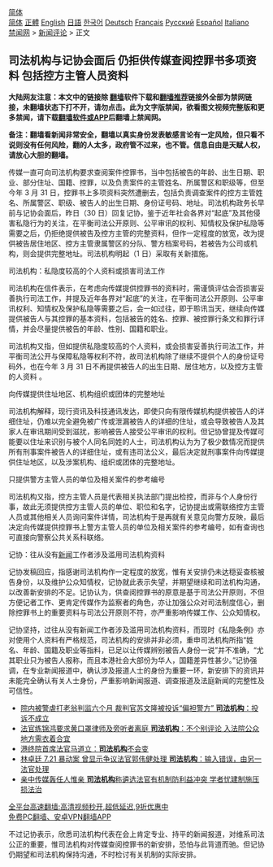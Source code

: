 <!-- 面包屑导航 --> <div class="breadcrumb"><!-- GTranslate: https://gtranslate.io/ -->  <div class="switcher notranslate">  <div class="selected">  <a href="#" onclick="return false;"> 简体</a>  </div>  <div class="option">  <a href="https://www.bannedbook.org" onclick="doGTranslate('zh-CN|zh-CN');jQuery('div.switcher div.selected a').html(jQuery(this).html());return false;" title="简体中文" class="nturl selected"> 简体</a>  <a href="https://www.bannedbook.org/zh-tw/" onclick="doGTranslate('zh-CN|zh-TW');jQuery('div.switcher div.selected a').html(jQuery(this).html());return false;" title="繁體中文" class="nturl"> 正體</a>  <a href="https://www.bannedbook.org/en/" onclick="doGTranslate('zh-CN|en');jQuery('div.switcher div.selected a').html(jQuery(this).html());return false;" title="English" class="nturl"> English</a>  <a href="https://www.bannedbook.org/ja/" onclick="doGTranslate('zh-CN|ja');jQuery('div.switcher div.selected a').html(jQuery(this).html());return false;" title="日本語" class="nturl"> 日語</a>  <a href="https://www.bannedbook.org/ko/" onclick="doGTranslate('zh-CN|ko');jQuery('div.switcher div.selected a').html(jQuery(this).html());return false;" title="한국어" class="nturl"> 한국어</a>  <a href="https://www.bannedbook.org/de/" onclick="doGTranslate('zh-CN|de');jQuery('div.switcher div.selected a').html(jQuery(this).html());return false;" title="Deutsch" class="nturl"> Deutsch</a>  <a href="https://www.bannedbook.org/fr/" onclick="doGTranslate('zh-CN|fr');jQuery('div.switcher div.selected a').html(jQuery(this).html());return false;" title="Français" class="nturl"> Français</a>  <a href="https://www.bannedbook.org/ru/" onclick="doGTranslate('zh-CN|ru');jQuery('div.switcher div.selected a').html(jQuery(this).html());return false;" title="Русский" class="nturl"> Русский</a>  <a href="https://www.bannedbook.org/es/" onclick="doGTranslate('zh-CN|es');jQuery('div.switcher div.selected a').html(jQuery(this).html());return false;" title="Español" class="nturl"> Español</a>  <a href="https://www.bannedbook.org/it/" onclick="doGTranslate('zh-CN|it');jQuery('div.switcher div.selected a').html(jQuery(this).html());return false;" title="Italiano" class="nturl"> Italiano</a>  </div>  </div>      <div class='breadcrumb-sub'><!-- Breadcrumb NavXT 6.3.0 --> <a href="https://www.bannedbook.org/" class="home">禁闻网</a> &gt; <a href="https://www.bannedbook.org/bnews/comments/" class="category">新闻评论</a> &gt; 正文</div></div><h2>司法机构与记协会面后 仍拒供传媒查阅控罪书多项资料 包括控方主管人员资料</h2> <p class="notice"><b>大陆网友注意：本文中的链接除 <a href="https://github.com/bannedbook/fanqiang" >翻墙</a>软件下载和<a href="https://github.com/killgcd/justmysocks/blob/master/README.md">翻墙推荐</a>链接外全部为禁网链接，未翻墙状态下打不开，请勿点击。此为文字版禁闻，欲看图文视频完整版和更多禁闻，请下载<a href="https://github.com/bannedbook/fanqiang">翻墙软件或APP</a>后翻墙上禁闻网。</p><p>备注：翻墙看新闻非常安全，翻墙以真实身份发表敏感言论有一定风险，但只看不说则没有任何风险，翻的人太多，政府管不过来，也不管。信息自由是天赋人权，请放心大胆的翻墙。</b></p>  <div class="entry">  <p>传媒一直可向司法机构要求查阅案件控罪书，当中包括被告的年龄、出生日期、职业、部分住址、国籍、控罪，以及负责案件的主管姓名、所属警区和职级等，但至今年 3 月 31 日，控罪书上多项资料突然遭删去，包括负责调查案件的控方主管姓名、所属警区、职级、被告人的出生日期、身份证号码、地址。司法机构政务长早前与记协会面后，昨日（30 日）回复记协，鉴于近年社会各界对“起底”及其他侵害私隐行为的关注，在平衡司法公开原则、公平审讯的权利、知情权及保护私隐等需要之后，仍拒绝提供被告及控方主管的完整资料，但作一定程度的放宽，改为提供被告居住地区、控方主管隶属警区的分队、警方档案号码，若被告为公司或机构，则会提供完整地址。司法机构明起（1 日）采取有关新措施。</p> <p>司法机构：私隐度较高的个人资料或损害司法工作</p> <p>司法机构在信件表示，在考虑向传媒提供控罪书的资料时，需谨慎评估会否损害妥善执行司法工作，并提及近年各界对“起底”的关注，在平衡司法公开原则、公平审讯权利、知情权及保护私隐等需要之后，会一如过往，即于聆讯当天，继续向传媒提供被告人与其控罪的基本资料，包括被告的姓名、控罪、被控罪行条文和罪行详情，并会尽量提供被告的年龄、性别、国籍和职业。</p>  <p>司法机构又指，但如提供私隐度较高的个人资料，或会损害妥善执行司法工作，并平衡司法公开与保障私隐等权利不符，故司法机构除了继续不提供个人的身份证号码外，也在今年 3 月 31 日不再提供被告人的出生日期、居住地方，以及控方主管的人资料 。</p> <p>向传媒提供住址地区、机构组织或团体的完整地址</p> <p>司法机构解释，现行资讯及科技通讯发达，即使只向有限传媒机构提供被告人的详细住址，仍难以完全避免被广传或泄漏被告人的详细的住址，或会导致被告人及其家人在审讯期间受到滋扰，影响被告人接受公平审讯的权利。但记协曾提及传媒可能要以住址来识别与被个人同名同姓的人士，司法机构认为为了极少数情况而提供所有刑事案件被告人的详细住址，或有违司法公义，最后决定就刑事案件向传媒提供住址地区，以及涉案机构、组织或团体的完整地址。</p>  <p>只提供警方主管人员的单位及相关案件的参考编号</p> <p>司法机构又指，控方主管人员是代表相关执法部门提出检控，而非与个人身份行事，故此无须提供控方主管人员的单位、职位和名字，记协提出或需联络控方主管人员或其他相关人员询问案件详情，司法机构于是再就有关意见向警方反映，最后决定向传媒提供控罪书上警方主管人员的单位及相关案件的参考编号，如有查询也可直接向警察公共关系科联络。</p> <p>记协：往从没有<span class='wp_keywordlink_affiliate'><a href="https://www.bannedbook.org/" title="新闻">新闻</a></span>工作者涉及滥用司法机构资料</p>  <p>记协发稿回应，指感谢司法机构作一定程度的放宽，惟有关安排仍未达穏妥查核被告身份，以及维护公众知情权，记协就此表示失望，并期望继续和司法机构沟通，以改善新安排的不足。记协认为，供查阅控罪书的原意是基于司法公开原则，不但方便记者工作、更肯定传媒作为监察者的角色，亦让加强公众对司法制度信心，删除控罪书上的重要资料与司法公开原则不符，亦严重影响传媒工作、公众知情权。</p> <p>记协坚持，过往从没有新闻工作者涉及滥用司法机构资料，而现时《私隐条例》亦对使用个人资料有严格规范，司法机构的安排并非必须，重申司法机构所指“姓名、年龄、国籍及职业等指料，已足以让传媒辨别被告人身份一说”并不准确，“尤其职业只为被告人报称，而且本港社会大部份为华人，国籍差异性甚少。”记协强调，在专业新闻报道中，确认涉及报道人士的身份为重要一环，新安排下的资讯并未能完全确认有关人士身份，严重影响新闻报道、调查报道及法庭新闻的完整性及可信性。</p> <ul class='op-related-articles' title='相关阅读'> <li><a href='https://www.bannedbook.org/bnews/comments/20210310/1501972.html' target='_blank'>院内被警虐打老翁判监六个月 裁判官苏文隆被投诉“偏袒警方” <b>司法机构</b>：投诉不成立</a></li> <li><a href='https://www.bannedbook.org/bnews/comments/20210111/1465557.html' target='_blank'>法官练锦鸿要求黄口罩律师及旁听者离庭 <b>司法机构</b>：不个别评论 入法院公众地方需衣着合宜</a></li> <li><a href='https://www.bannedbook.org/bnews/baitai/20210105/1461600.html' target='_blank'>港终院首席法官马道立：<b>司法机构</b>不会变</a></li> <li><a href='https://www.bannedbook.org/bnews/comments/20210101/1458772.html' target='_blank'>林卓廷 7.21 暴动案 曾显示争议法官郭伟健处理 <b>司法机构</b>：输入错误，由另一法官处理</a></li> <li><a href='https://www.bannedbook.org/bnews/cnnews/hknews/20201225/1454774.html' target='_blank'>亲中传媒轰任人惟亲 <b>司法机构</b>称遴选法官有机制防利益冲突 学者忧建制施压损法治</a></li> </ul> <p class="texttj"> <a href="https://github.com/bannedbook/fanqiang/wiki/V2ray%E6%9C%BA%E5%9C%BA" target="_blank">全平台高速翻墙:高清视频秒开,超低延迟,9折优惠中</a><br/> <a href="https://github.com/bannedbook/fanqiang/wiki/%E7%A6%81%E9%97%BB%E7%BD%91%E5%AE%89%E5%8D%93%E7%BF%BB%E5%A2%99%E6%96%B0%E9%97%BBAPP" target="_blank">免费PC翻墙、安卓VPN翻墙APP</a></p> <p>不过记协表示，欣悉司法机构代表在会上肯定专业、持平的新闻报道，对维系司法公正的重要，惟司法机构对传媒查阅控罪书的新安排，恐怕与此背道而驰。但记协仍期望和司法机构保持沟通，不时检讨有关机制的实际安排。</p><a name='sharetosocial'></a>  <div style="margin-bottom:5px;padding-bottom:5px;clear:both"> <div id="archive-pix-1" class="banner-ads"> <!-- AuctionX Display platform tag START --> <div id="26318x728x90x621x_ADSLOT2" clicktrack="%%CLICK_URL_ESC%%"></div> <!-- AuctionX Display platform tag END --> </div> <div id="archive-pix-2" class="banner-ads"> <!-- AuctionX Display platform tag START --> <div id="26315x300x250x621x_ADSLOT2" clicktrack="%%CLICK_URL_ESC%%"></div> <!-- AuctionX Display platform tag END --> </div> </div>  <div id="archive-pix-1" class="banner-ads"> <!-- AuctionX Display platform tag START --> <div id="26318x728x90x621x_ADSLOT3" clicktrack="%%CLICK_URL_ESC%%"></div> <!-- AuctionX Display platform tag END --> </div> </div><!--END ENTRY--> 